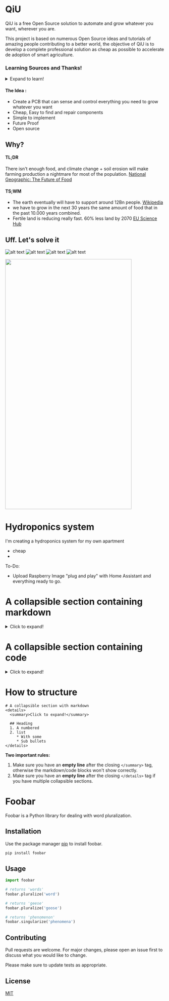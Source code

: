 # QiU

QiU is a free Open Source solution to automate and grow whatever you want, wherever you are. 

This project is based on numerous Open Source ideas and tutorials of amazing people contributing to a better world, the objective of QiU is to develop a complete professional solution as cheap as possible to accelerate de adoption of smart agriculture.


### Learning Sources and Thanks!
<details>
 <summary>Expand to learn!</summary>
  
### Led Gardener OpenGarden
[Github](https://github.com/ledgardener/gardenAutomation)

### Hydroponics / Gardening
[Hoocho](https://www.youtube.com/channel/UC2DFOHCzzuSlS8vyrvMq7Ng)

[Simple Greens Hydroponics](https://www.youtube.com/channel/UCaS_KzwSmTVuWvR1xTsllwA)

[Epic Gardening](https://www.youtube.com/channel/UCSbyncU597LMwb3HhnAI_4w)

[Kyle Gabriel](https://www.youtube.com/channel/UCA4gOP4kv3uYbPybAraDuUw)


### Home Assistant / Node-red / Hardware
[Andreas Spiess](https://www.youtube.com/c/AndreasSpiess)

[The Hook Up](https://www.youtube.com/channel/UC2gyzKcHbYfqoXA5xbyGXtQ)

[Steve Cope](https://www.youtube.com/user/stevecope)

[Electronic Clinic](https://www.youtube.com/channel/UCo1jouP-SEy7Pjrk1p-lDaQ)

</details>

#### The Idea :
* Create a PCB that can sense and control everything you need to grow whatever you want
* Cheap, Easy to find and repair components
* Simple to implement
* Future Proof
* Open source


## Why?

#### TL;DR

There isn't enough food, and climate change + soil erosion will make farming production a nightmare for most of the population.
[National Geographic: The Future of Food](https://www.nationalgeographic.com/foodfeatures/feeding-9-billion/)

#### TS;WM
* The earth eventually will have to support around 12Bn people. [Wikipedia](https://en.wikipedia.org/wiki/Projections_of_population_growth) 
* we have to grow in the next 30 years the same amount of food that in the past 10.000 years combined.
* Fertile land is reducing really fast. 60% less land by 2070 [EU Science Hub](https://ec.europa.eu/jrc/en/news/global-soil-erosion-projected-be-worse-previously-expected)

## Uff. Let's solve it

![alt text](https://github.com/jnrivra/QiU/blob/main/Images/PCB_3D.png)
![alt text](https://github.com/jnrivra/QiU/blob/main/Images/PCB_Board.png)
![alt text](https://github.com/jnrivra/QiU/blob/main/Images/PCB_Silk.png)
![alt text](https://github.com/jnrivra/QiU/blob/main/Images/3D_Apartment_MicroFarm.png)


<img src="https://github.com/jnrivra/QiU/blob/main/Images/PCB_3D.png" width="400" height="790">








# Hydroponics system

I'm creating a hydroponics system for my own apartment

* cheap
* 


To-Do:
* Upload Raspberry Image "plug and play" with Home Assistant and everything ready to go.

# A collapsible section containing markdown
<details>
  <summary>Click to expand!</summary>
  
  ## Heading
  1. A numbered
  2. list
     * With some
     * Sub bullets
</details>

# A collapsible section containing code
<details>
  <summary>Click to expand!</summary>
  
  ```javascript
    function logSometing(something) {
      console.log(`Logging: ${something}`);
    }
  ```
</details>

# How to structure
```
# A collapsible section with markdown
<details>
  <summary>Click to expand!</summary>
  
  ## Heading
  1. A numbered
  2. list
     * With some
     * Sub bullets
</details>
```
**Two important rules:**
1. Make sure you have an **empty line** after the closing `</summary>` tag, otherwise the markdown/code blocks won't show correctly.
2. Make sure you have an **empty line** after the closing `</details>` tag if you have multiple collapsible sections.








# Foobar

Foobar is a Python library for dealing with word pluralization.

## Installation

Use the package manager [pip](https://pip.pypa.io/en/stable/) to install foobar.

```bash
pip install foobar
```

## Usage

```python
import foobar

# returns 'words'
foobar.pluralize('word')

# returns 'geese'
foobar.pluralize('goose')

# returns 'phenomenon'
foobar.singularize('phenomena')
```

## Contributing
Pull requests are welcome. For major changes, please open an issue first to discuss what you would like to change.

Please make sure to update tests as appropriate.

## License
[MIT](https://choosealicense.com/licenses/mit/)
